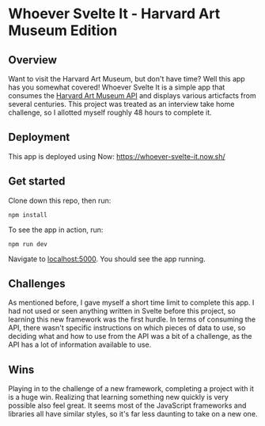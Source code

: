 # Whoever Svelte It - Harvard Art Museum Edition

## Overview

Want to visit the Harvard Art Museum, but don't have time? Well this app has you somewhat covered! Whoever Svelte It is a simple app that consumes the [Harvard Art Museum API](https://github.com/harvardartmuseums/api-docs) and displays various articfacts from several centuries. This project was treated as an interview take home challenge, so I allotted myself roughly 48 hours to complete it. 

## Deployment
This app is deployed using Now: https://whoever-svelte-it.now.sh/


## Get started

Clone down this repo, then run:

```
npm install
```

To see the app in action, run:

```
npm run dev
```

Navigate to [localhost:5000](http://localhost:5000). You should see the app running.

## Challenges
As mentioned before, I gave myself a short time limit to complete this app. I had not used or seen anything written in Svelte before this project, so learning this new framework was the first hurdle. In terms of consuming the API, there wasn't specific instructions on which pieces of data to use, so deciding what and how to use from the API was a bit of a challenge, as the API has a lot of information available to use. 

## Wins
Playing in to the challenge of a new framework, completing a project with it is a huge win. Realizing that learning something new quickly is very possible also feel great. It seems most of the JavaScript frameworks and libraries all have similar styles, so it's far less daunting to take on a new one. 
